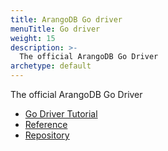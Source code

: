 ```yaml
---
title: ArangoDB Go driver
menuTitle: Go driver
weight: 15
description: >-
  The official ArangoDB Go Driver
archetype: default
---
```

The official ArangoDB Go Driver

- [Go Driver Tutorial](https://university.arangodb.com/courses/go-driver-tutorial/)
- [Reference](https://godoc.org/github.com/arangodb/go-driver)
- [Repository](https://github.com/arangodb/go-driver)
